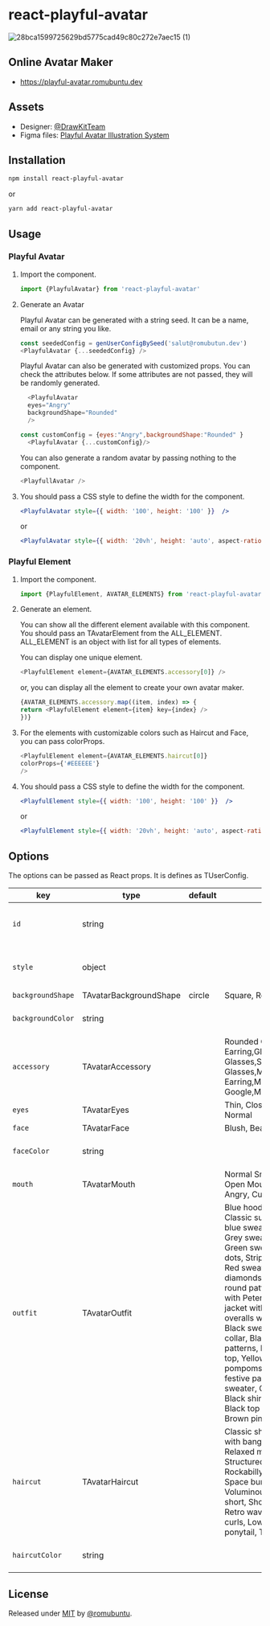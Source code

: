 # react-playful-avatar

![28bca1599725629bd5775cad49c80c272e7aec15 (1)](https://playful-avatar.romubuntu.dev)


## Online Avatar Maker 

- https://playful-avatar.romubuntu.dev

## Assets

- Designer: [@DrawKitTeam](https://www.drawkit.com/) 
- Figma files: [Playful Avatar Illustration System](https://www.figma.com/community/file/1034368792791687764/playful-avatar-creator-drawkit)

## Installation

```sh
npm install react-playful-avatar
```

or

```sh
yarn add react-playful-avatar
```

## Usage

### Playful Avatar

1. Import the component.
    ```js
    import {PlayfulAvatar} from 'react-playful-avatar'
    ```
2. Generate an Avatar
   
    Playful Avatar can be generated with a string seed. It can be a name, email or any string you like.
    ```js
    const seededConfig = genUserConfigBySeed('salut@romubutun.dev')
    <PlayfulAvatar {...seededConfig} /> 
    ```
    
    Playful Avatar can also be generated with customized props. You can check the attributes below. If some attributes are not passed, they will be randomly generated.
    ```js
      <PlayfulAvatar
      eyes="Angry"
      backgroundShape="Rounded"
      />
    ```

    ```js
    const customConfig = {eyes:"Angry",backgroundShape:"Rounded" }
      <PlayfulAvatar {...customConfig}/>
    ```

    
    You can also generate a random avatar by passing nothing to the component.
    ```js
    <PlayfullAvatar /> 
    ```


3. You should pass a CSS style to define the width for the component.

    ```jsx
    <PlayfulAvatar style={{ width: '100', height: '100' }}  />
    ```
    or
    
    ```jsx
    <PlayfulAvatar style={{ width: '20vh', height: 'auto', aspect-ratio:1 }}  />
    ```

### Playful Element

1. Import the component.
    ```js
    import {PlayfulElement, AVATAR_ELEMENTS} from 'react-playful-avatar'
    ```
2. Generate an element.

    You can show all the different element available with this component. You should pass an TAvatarElement from the ALL_ELEMENT. ALL_ELEMENT is an object with list for all types of elements.

    You can display one unique element.
    ```js
    <PlayfulElement element={AVATAR_ELEMENTS.accessory[0]} />
    ```

    or, you can display all the element to create your own avatar maker.
    ```js
    {AVATAR_ELEMENTS.accessory.map((item, index) => {
    return <PlayfulElement element={item} key={index} />
    })}
    ```
3. For the elements with customizable colors such as Haircut and Face, you can pass colorProps.
    ```js
    <PlayfulElement element={AVATAR_ELEMENTS.haircut[0]}
    colorProps={'#EEEEEE'}
    />
    ```

4. You should pass a CSS style to define the width for the component.

    ```jsx
    <PlayfulElement style={{ width: '100', height: '100' }}  />
    ```
    or
    
    ```jsx
    <PlayfulElement style={{ width: '20vh', height: 'auto', aspect-ratio:1 }}  />
    ```


## Options

The options can be passed as React props. It is defines as TUserConfig. 

| key            | type   | default | accept                                       | tips                 |
| -------------- | ------ | ------- | -------------------------------------------- | -------------------- |
| `id`           | string |         |                                              | Only for React Props |
| `style`        | object |         |                                              | Only for React Props |
| `backgroundShape`| TAvatarBackgroundShape | circle  | Square, Rounded, Circle    |                      |
| `backgroundColor`| string |       |                                              | Use Hex colors       |
| `accessory`    | TAvatarAccessory |         | Rounded Glasses,Simple Earring,Glasses,Futuristic Glasses,Stylish Glasses,Mask,Earring,Cap,Circle Earring,Mask Google,Moustache,Earphone|                      |
| `eyes`         | TAvatarEyes |         |Thin, Closed, Cynic, Sad, Angry, Normal       |                      |
| `face`         | TAvatarFace |         |  Blush, Bear, Normal                         |                      |
| `faceColor`    | string |         |                                              |Use Hex colors            |
| `mouth`        | TAvatarMouth |         | Normal Smile, Normal Thin, Eat, Open Mouth Open Tooth, Sad, Angry, Cute, Hate, Smiliey |                      |
| `outfit`       | TAvatarOutfit |         | Blue hoodie, Retro yellow polo, Classic suit with red tie, Pastel blue sweater, Aviator jacket, Grey sweater with white scarf, Green sweater with yellow polka dots, Striped purple cardigan, Red sweater with white diamonds,  Pink sweater with round patterns, Purple sweater with Peter Pan collar,  Chic jacket with gold pendant, Blue overalls with green buttons, Black sweater with floral white collar, Black top with geometric patterns, Black buttoned tank top, Yellow top with black pompoms, Orange top with festive patterns, Simple purple sweater, Classic blue overalls, Black shirt with white collar, Black top with wavy stripes, Brown pinafore dress
| `haircut`    | TAvatarHaircut |         |Classic short, Double bun, Bob with bangs, Retro pompadour, Relaxed mullet, Natural waves, Structured short, Stylish quiff, Rockabilly, Bohemian flower, Space buns, Messy pixie, Voluminous curls, Asymmetrical short, Short curls, Spiky punk, Retro wave, Wavy short, Thick curls, Low ponytail, High ponytail, Tight curls, Side shave |                      |
| `haircutColor`    | string |         |                                              | Use Hex colors       |


## License

Released under [MIT](/LICENSE) by [@romubuntu](https://me.romubuntu.dev).
